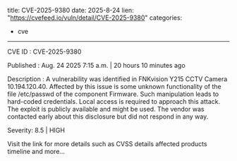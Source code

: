  
title: CVE-2025-9380
date: 2025-8-24
lien: "https://cvefeed.io/vuln/detail/CVE-2025-9380"
categories:
  - cve
---

CVE ID : CVE-2025-9380

Published :  Aug. 24
2025
7:15 a.m. | 20 hours
10 minutes ago

Description : A vulnerability was identified in FNKvision Y215 CCTV Camera 10.194.120.40. Affected by this issue is some unknown functionality of the file /etc/passwd of the component Firmware. Such manipulation leads to hard-coded credentials. Local access is required to approach this attack. The exploit is publicly available and might be used. The vendor was contacted early about this disclosure but did not respond in any way.

Severity: 8.5 | HIGH

Visit the link for more details
such as CVSS details
affected products
timeline
and more...
